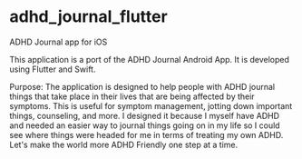# adhd_journal_flutter

ADHD Journal app for iOS 

This application is a port of the ADHD Journal Android App. It is developed using Flutter and Swift.

Purpose:
The application is designed to help people with ADHD journal things that take place in their lives that are being affected by their symptoms. This is useful for symptom management, jotting down important things, counseling, and more. I designed it because I myself have ADHD and needed an easier way to journal things going on in my life so I could see where things were headed for me in terms of treating my own ADHD. Let's make the world more ADHD Friendly one step at a time.


